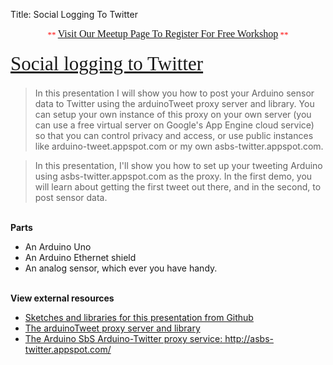 Title: Social Logging To Twitter


<div class="jumbotron">
<div class="container-fluid">
<h2 class="section-title" data-lecture-id="276235" data-lecture-url="/courses/arduino-sbs/lectures/276235" data-next-lecture-id="276237" data-next-lecture-url="/courses/arduino-sbs/lectures/276237" data-previous-lecture-id="276233" data-previous-lecture-url="/courses/arduino-sbs/lectures/276233" id="lecture_heading" style="box-sizing: border-box; color: #333333; font-family: proxima; font-size: 31px; line-height: 41px; margin-bottom: 18px; margin-top: 10px; text-align: center;">
<span style="color: red; font-family: 'Times New Roman'; font-size: small; font-weight: normal; line-height: normal;">**&nbsp;</span><a href="http://www.meetup.com/TechmillDenton/" rel="nofollow" style="font-family: 'Times New Roman'; font-size: medium; font-weight: normal; line-height: normal; text-align: center;" target="_blank">Visit Our Meetup Page To Register For Free Workshop</a><span style="color: red; font-family: 'Times New Roman'; font-size: small; font-weight: normal; line-height: normal;">&nbsp;**</span></h2>
<h2 class="section-title" data-lecture-id="276235" data-lecture-url="/courses/arduino-sbs/lectures/276235" data-next-lecture-id="276237" data-next-lecture-url="/courses/arduino-sbs/lectures/276237" data-previous-lecture-id="276233" data-previous-lecture-url="/courses/arduino-sbs/lectures/276233" id="lecture_heading" style="box-sizing: border-box; color: #333333; font-family: Proxima; font-size: 31px; line-height: 41px; margin-bottom: 18px; margin-top: 10px;">
<span style="font-weight: normal;"><a href="http://txplore.tv/courses/arduino-sbs/lectures/276235?affcode=6107_xiz8dp9c" rel="nofollow" target="_blank">Social logging to Twitter</a></span></h2>
<blockquote class="tr_bq">
In this presentation I will show you how to post your Arduino sensor data to Twitter using the arduinoTweet proxy server and library. You can setup your own instance of this proxy on your own server (you can use a free virtual server on Google's App Engine cloud service) so that you can control privacy and access, or use public instances like arduino-tweet.appspot.com or my own asbs-twitter.appspot.com.</blockquote>
<blockquote class="tr_bq">
In this presentation, I'll show you how to set up your tweeting Arduino using asbs-twitter.appspot.com as the proxy. In the first demo, you will learn about getting the first tweet out there, and in the second, to post sensor data.</blockquote>
<br />
<b>Parts</b><br />
<ul>
<li>An Arduino Uno</li>
<li>An Arduino Ethernet shield</li>
<li>An analog sensor, which ever you have handy.</li>
</ul>
<br />
<b>View external resources</b><br />
<ul>
<li><a href="https://github.com/futureshocked/arduino_sbs/tree/master/Twitter">Sketches and libraries for this presentation from Github</a></li>
<li><a href="https://github.com/NeoCat/ArduinoTweetLib-server">The arduinoTweet proxy server and library</a></li>
<li><a href="http://asbs-twitter.appspot.com/">The Arduino SbS Arduino-Twitter proxy service: http://asbs-twitter.appspot.com/</a></li>
</ul>

</div></div>